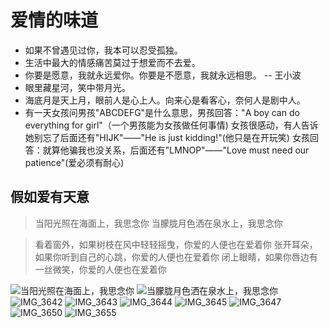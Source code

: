 # 爱情的味道

- 如果不曾遇见过你，我本可以忍受孤独。
- 生活中最大的情感痛苦莫过于想爱而不去爱。
- 你要是愿意，我就永远爱你。你要是不愿意，我就永远相思。 -- 王小波
- 眼里藏星河，笑中带月光。
- 海底月是天上月，眼前人是心上人。向来心是看客心，奈何人是剧中人。
- 有一天女孩问男孩"ABCDEFG"是什么意思，男孩回答："A boy can do everything for girl"（一个男孩能为女孩做任何事情) 女孩很感动，有人告诉她别忘了后面还有"HIJK"――"He is just kidding!"(他只是在开玩笑) 女孩回答：就算他骗我也没关系，后面还有"LMNOP"――"Love must need our patience"(爱必须有耐心)

## 假如爱有天意

> 当阳光照在海面上，我思念你
> 当朦胧月色洒在泉水上，我思念你

> 看着窗外，如果树枝在风中轻轻摇曳，你爱的人便也在爱着你
> 张开耳朵，如果你听到自己的心跳，你爱的人便也在爱着你
> 闭上眼睛，如果你唇边有一丝微笑，你爱的人便也在爱着你

![当阳光照在海面上，我思念你](./images/当阳光照在海面上，我思念你.JPG)
![当朦胧月色洒在泉水上，我思念你](./images/当朦胧月色洒在泉水上，我思念你.JPG)
![IMG_3642](./images/IMG_3642.JPG)
![IMG_3643](./images/IMG_3643.JPG)
![IMG_3644](./images/IMG_3644.JPG)
![IMG_3645](./images/IMG_3645.JPG)
![IMG_3647](./images/IMG_3647.JPG)
![IMG_3650](./images/IMG_3650.JPG)
![IMG_3655](./images/IMG_3655.JPG)
